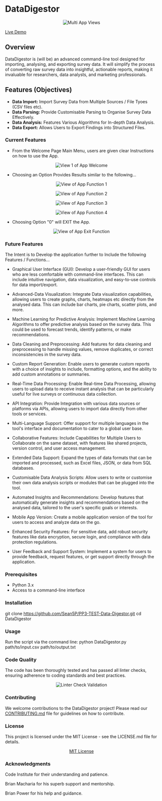 # DataDigestor

<p align="center">
  <img src="README Assets/Multi App View 1.png" alt="Multi App Views"/>
</p>

[Live Demo](https://pp3-test-data-digestor-3a668a5b80b4.herokuapp.com/)

## Overview
DataDigestor is (will be) an advanced command-line tool designed for importing, analysing, and exporting survey data.
It will simplify the process of converting raw survey data into insightful, actionable reports, making it invaluable for researchers, data analysts, and marketing professionals.

## Features (Objectives)
- **Data Import:** Import Survey Data from Multiple Sources / File Tyoes (CSV files etc).
- **Data Parsing:** Provide Customisable Parsing to Organise Survey Data Effectively.
- **Data Analysis:** Features Various Algorithms for In-depth Data Analysis.
- **Data Export:** Allows Users to Export Findings into Structured Files.

### Current Features
* From the Welcome Page Main Menu, users are given clear Instructions on how to use the App.

<p align="center">
  <img src="README Assets/PP3 Welcome 1.png" alt="View 1 of App Welcome"/>
</p>



* Choosing an Option Provides Results similar to the following...
  
<p align="center">
  <img src="README Assets/PP3 Demo 1.png" alt="View of App Function 1"/>
</p>

<p align="center">
  <img src="README Assets/PP3 Demo 2.png" alt="View of App Function 2"/>
</p>

<p align="center">
  <img src="README Assets/PP3 Demo 3.png" alt="View of App Function 3"/>
</p>

<p align="center">
  <img src="README Assets/PP3 Demo 4.png" alt="View of App Function 4"/>
</p>



* Choosing Option "0" will EXIT the App.

<p align="center">
  <img src="README Assets/PP3 Demo Exit.png" alt="View of App Exit Function"/>
</p>

### Future Features
The Intent is to Develop the application further to Include the following Features / Functions... 

- Graphical User Interface (GUI):
Develop a user-friendly GUI for users who are less comfortable with command-line interfaces. This can include intuitive navigation, data visualization, and easy-to-use controls for data import/export.

- Advanced-Data Visualization:
Integrate Data visualization capabilities, allowing users to create graphs, charts, heatmaps etc directly from the analysed data. This can include bar charts, pie charts, scatter plots, and more.

- Machine Learning for Predictive Analysis:
Implement Machine Learning Algorithms to offer predictive analysis based on the survey data. This could be used to forecast trends, identify patterns, or make recommendations.

- Data Cleaning and Preprocessing:
Add features for data cleaning and preprocessing to handle missing values, remove duplicates, or correct inconsistencies in the survey data.

- Custom Report Generation:
Enable users to generate custom reports with a choice of insights to include, formatting options, and the ability to add custom annotations or summaries.

- Real-Time Data Processing:
Enable Real-time Data Processing, allowing users to upload data to receive instant analysis that can be particularly useful for live surveys or continuous data collection.

- API Integration:
Provide Integration with various data sources or platforms via APIs, allowing users to import data directly from other tools or services.

- Multi-Language Support:
Offer support for multiple languages in the tool's interface and documentation to cater to a global user base.

- Collaborative Features:
Include Capabilities for Multiple Users to Collaborate on the same dataset, with features like shared projects, version control, and user access management.

- Extended Data Support:
Expand the types of data formats that can be imported and processed, such as Excel files, JSON, or data from SQL databases.

- Customisable Data Analysis Scripts:
Allow users to write or customise their own data analysis scripts or modules that can be plugged into the tool.

- Automated Insights and Recommendations:
Develop features that automatically generate insights and recommendations based on the analysed data, tailored to the user's specific goals or interests.

- Mobile App Version:
Create a mobile application version of the tool for users to access and analyze data on the go.

- Enhanced Security Features:
For sensitive data, add robust security features like data encryption, secure login, and compliance with data protection regulations.

- User Feedback and Support System:
Implement a system for users to provide feedback, request features, or get support directly through the application.

### Prerequisites
- Python 3.x
- Access to a command-line interface

### Installation
git clone https://github.com/Sean5P/PP3-TEST-Data-Digestor.git
cd DataDigestor

### Usage
Run the script via the command line:
python DataDigestor.py path/to/input.csv path/to/output.txt

### Code Quality
The code has been thoroughly tested and has passed all linter checks, ensuring adherence to coding standards and best practices.

<p align="center">
  <img src="README Assets/PP3 Linter Check.png" alt="Linter Check Validation"/>
</p>

### Contributing
We welcome contributions to the DataDigestor project!
Please read our [CONTRIBUTING.md](CONTRIBUTING.md) file for guidelines on how to contribute.

### License
This project is licensed under the MIT License - see the LICENSE.md file for details.

<p align="center">
  <a href="README Assets/MIT License.txt" alt="MIT License Document">MIT License</a>
</p>

### Acknowledgments
Code Institute for their understanding and patience.

Brian Macharia for his superb support and mentorship.

Brian Power for his help and guidance.
